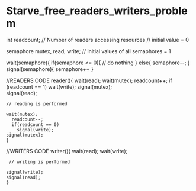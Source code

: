 # Starve_free_readers_writers_problem
int readcount; 
// Number of readers accessing resources
// initial value = 0

semaphore mutex, read, write; 
// initial values of all semaphores = 1  

  wait(semaphore){
    if(semaphore <= 0){
    // do nothing
    }
    else{
    semaphore--;
    }
  signal(semaphore){
      semaphore++
    }
    
//READERS CODE
    reader(){
    wait(read);
      wait(mutex);
        readcount++;
        if (readcount == 1)
          wait(write);
      signal(mutex);          
    signal(read);

    // reading is performed 

    wait(mutex);
      readcount--;
      if(readcount == 0)
        signal(write);
    signal(mutex);
    }
    
//WRITERS CODE
  writer(){
    wait(read);
    wait(write);

     // writing is performed

    signal(write);  
    signal(read);
    }
